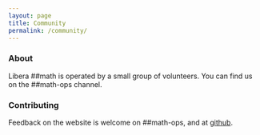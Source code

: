 ```yaml
---
layout: page
title: Community
permalink: /community/
---
```


### About
Libera ##math is operated by a small group of volunteers.
You can find us on the ##math-ops channel.

### Contributing
Feedback on the website is welcome on ##math-ops, and at [github](https://github.com/libera-math/libera-math.github.io).
